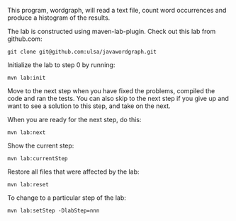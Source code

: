 This program, wordgraph, will read a text file, count word occurrences and produce
a histogram of the results.

The lab is constructed using maven-lab-plugin. Check out this lab from github.com:

	git clone git@github.com:ulsa/javawordgraph.git

Initialize the lab to step 0 by running:

	mvn lab:init

Move to the next step when you have fixed the problems, compiled the code and ran
the tests. You can also skip to the next step if you give up and want to see a
solution to this step, and take on the next.

When you are ready for the next step, do this:

	mvn lab:next

Show the current step:

	mvn lab:currentStep

Restore all files that were affected by the lab:

	mvn lab:reset

To change to a particular step of the lab:

	mvn lab:setStep -DlabStep=nnn

